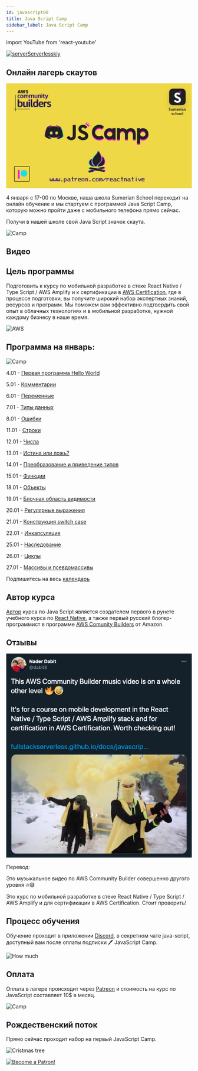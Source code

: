 ```yaml
---
id: javascript00
title: Java Script Camp
sidebar_label: Java Script Camp
---
```


import YouTube from 'react-youtube'

[![serverServerlesskiy](/img/javascript/instagram.png)](https://www.instagram.com/serverserverlessky/)

## Онлайн лагерь скаутов

![Camp](/img/logo/JSCamp.gif)

4 января с 17-00 по Москве, наша школа Sumerian School переходит на онлайн обучение и мы стартуем с программой Java Script Camp, которую можно пройти даже с мобильного телефона прямо сейчас.

Получи в нашей школе свой Java Script значок скаута.

![Camp](https://media.giphy.com/media/MOQG4QYC2MRSU/giphy.gif)

## Видео

<YouTube videoId='A_i5-4FuuKw' />

## Цель программы

Подготовить к курсу по мобильной разработке в стеке React Native / Type Script / AWS Amplify и к сертификации в [AWS Certification](https://aws.amazon.com/ru/certification/), где в процессе подготовки, вы получите широкий набор экспертных знаний, ресурсов и программ. Мы поможем вам эффективно подтвердить свой опыт в облачных технологиях и в мобильной разработке, нужной каждому бизнесу в наше время.

![AWS](https://entrackr.com/wp-content/uploads/2018/05/Amazon_smart_home_2.gif)

## Программа на январь:

![Camp](https://media.giphy.com/media/EihFwASrXTmiQ/giphy.gif)

4.01 - [Первая программа Hello World](https://react-native-village.github.io/docs/javascript01)

5.01 - [Комментарии](https://react-native-village.github.io/docs/javascript02)

6.01 - [Переменные](https://react-native-village.github.io/docs/javascript03)

7.01 - [Типы данных](https://react-native-village.github.io/docs/javascript04)

8.01 - [Ошибки](https://react-native-village.github.io/docs/javascript05)

11.01 - [Строки](https://react-native-village.github.io/docs/javascript06)

12.01 - [Числа](https://react-native-village.github.io/docs/javascript07)

13.01 - [Истина или ложь?](https://react-native-village.github.io/docs/javascript08)

14.01 - [Преобразование и приведение типов](https://react-native-village.github.io/docs/javascript09)

15.01 - [Функции](https://react-native-village.github.io/docs/javascript10)

18.01 - [Объекты](https://react-native-village.github.io/docs/javascript11)

19.01 - [Блочная область видимости](https://react-native-village.github.io/docs/javascript12)

20.01 - [Регулярные выражения](https://react-native-village.github.io/docs/javascript13)

21.01 - [Конструкция switch case](https://react-native-village.github.io/docs/javascript14)

22.01 - [Инкапсуляция](https://react-native-village.github.io/docs/javascript15)

25.01 - [Наследование](https://react-native-village.github.io/docs/javascript16)

26.01 - [Циклы](https://react-native-village.github.io/docs/javascript17)

27.01 - [Массивы и псевдомассивы](https://react-native-village.github.io/docs/javascript18)

Подпишитесь на весь [календарь](http://p14-caldav.icloud.com/published/2/MTYyNzQyOTgyMzE2Mjc0MnJDaPjzgR0U-x4uD_nwjr8evco8zKn-1uWVIxx9RjsmCHqFd78vLOOEuCTnjF0D0nkHFj1HIpgT0mr_ioXK22M)

## Автор курса

[Автор](https://career.habr.com/hackathon-unicorn) курса по Java Script является создателем первого в рунете учебного курса по [React Native](https://react-native-village.github.io/docs/start000), а также первый русский блогер-программист в программе [AWS Comunity Builders](https://aws.amazon.com/ru/developer/community/community-builders/) от Amazon.

## Отзывы

[![Tvit](/img/javascript/twit.png)](https://twitter.com/dabit3/status/1339622771001843716)

Перевод:

Это музыкальное видео по AWS Community Builder совершенно другого уровня 🔥😅

Это курс по мобильной разработке в стеке React Native / Type Script / AWS Amplify и для сертификации в AWS Certification. Стоит проверить!



## Процесс обучения

Обучение проходит в приложении [Discord](https://discord.gg/6GDAfXn), в секретном чате java-script, доступный вам после оплаты подписки  🖊️ JavaScript Camp.

![How much](https://media.giphy.com/media/bEu3CsR2RXdu5rBssw/giphy.gif)

## Оплата

Оплата в лагере происходит через [Patreon](https://www.patreon.com/reactnative) и стоимоcть на курс по JavaScript составляет 10$ в месяц.

![Camp](https://media.giphy.com/media/kBeFt8vcov4mWg73bI/giphy.gif)

## Рождественский поток

Прямо сейчас проходит набор на первый JavaScript Camp.

![Cristmas tree](https://media.giphy.com/media/YxlUxrYGw2w9y/giphy.gif)

[![Become a Patron!](/img/logo/patreon.png)](https://www.patreon.com/bePatron?u=31769291)
